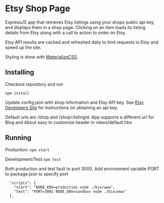 # Etsy Shop Page

ExpressJS app that retrieves Etsy listings using your shops public api key, and displays them in a shop page. Clicking on an item loads its listing details from Etsy along with a call to action to order on Etsy. 

Etsy API results are cached and refreshed daily to limit requests to Etsy and speed up the site.

Styling is done with [MaterializeCSS](https://materializecss.com).

## Installing
Checkout repository and run

```npm install```

Update config.json with shop information and Etsy API key. See [Etsy Developers Site](https://www.etsy.com/developers/documentation/) for instructions on obtaining an api key. 

Default urls are /shop and /shop/:listingid. App supports a different url for Blog and About easy to customize header in views/default.hbs

## Running
Production:
```npm start```

Development/Test
```npm test```

Both production and test fault to port 3000. Add environment variable PORT to package.json to specify port
```
  "scripts": {
    "start": "NODE_ENV=production node ./bin/www",
    "test": "PORT=3001 NODE_ENV=sandbox node ./bin/www"
  },
```